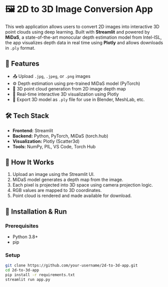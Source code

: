 # 🖼️ 2D to 3D Image Conversion App

This web application allows users to convert 2D images into interactive 3D point clouds using deep learning. Built with **Streamlit** and powered by **MiDaS**, a state-of-the-art monocular depth estimation model from Intel-ISL, the app visualizes depth data in real time using **Plotly** and allows downloads in `.ply` format.

## 🚀 Features

- 📤 Upload `.jpg`, `.jpeg`, or `.png` images
- ⚙️ Depth estimation using pre-trained MiDaS model (PyTorch)
- 🧠 3D point cloud generation from 2D image depth map
- 🔁 Real-time interactive 3D visualization using Plotly
- 💾 Export 3D model as `.ply` file for use in Blender, MeshLab, etc.

## 🛠️ Tech Stack

- **Frontend:** Streamlit
- **Backend:** Python, PyTorch, MiDaS (torch.hub)
- **Visualization:** Plotly (Scatter3d)
- **Tools:** NumPy, PIL, VS Code, Torch Hub

## 🧩 How It Works

1. Upload an image using the Streamlit UI.
2. MiDaS model generates a depth map from the image.
3. Each pixel is projected into 3D space using camera projection logic.
4. RGB values are mapped to 3D coordinates.
5. Point cloud is rendered and made available for download.

## 📂 Installation & Run

### Prerequisites
- Python 3.8+
- pip


### Setup
```bash
git clone https://github.com/your-username/2d-to-3d-app.git
cd 2d-to-3d-app
pip install -r requirements.txt
streamlit run app.py



